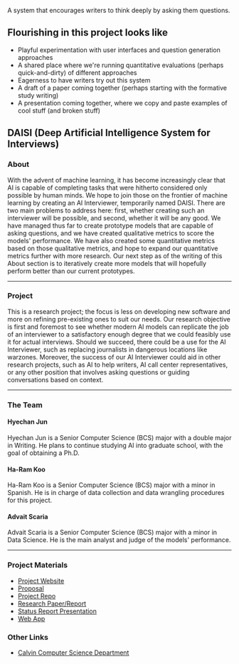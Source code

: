 A system that encourages writers to think deeply by asking them questions.

## Flourishing in this project looks like

- Playful experimentation with user interfaces and question generation approaches
- A shared place where we're running quantitative evaluations (perhaps quick-and-dirty) of different approaches
- Eagerness to have writers try out this system
- A draft of a paper coming together (perhaps starting with the formative study writing)
- A presentation coming together, where we copy and paste examples of cool stuff (and broken stuff)



## DAISI (Deep Artificial Intelligence System for Interviews)

### About

With the advent of machine learning, it has become increasingly clear that AI is capable of completing tasks that were hitherto considered only possible by human minds. We hope to join those on the frontier of machine learning by creating an AI Interviewer, temporarily named DAISI. There are two main problems to address here: first, whether creating such an interviewer will be possible, and second, whether it will be any good. We have managed thus far to create prototype models that are capable of asking questions, and we have created qualitative metrics to score the models' performance. We have also created some quantitative metrics based on those qualitative metrics, and hope to expand our quantitative metrics further with more research. Our next step as of the writing of this About section is to iteratively create more models that will hopefully perform better than our current prototypes.

___

### Project

This is a research project; the focus is less on developing new software and more on refining pre-existing ones to suit our needs. Our research objective is first and foremost to see whether modern AI models can replicate the job of an interviewer to a satisfactory enough degree that we could feasibly use it for actual interviews. Should we succeed, there could be a use for the AI Interviewer, such as replacing journalists in dangerous locations like warzones. Moreover, the success of our AI Interviewer could aid in other research projects, such as AI to help writers, AI call center representatives, or any other position that involves asking questions or guiding conversations based on context.

___

### The Team

#### Hyechan Jun

Hyechan Jun is a Senior Computer Science (BCS) major with a double major in Writing. He plans to continue studying AI into graduate school, with the goal of obtaining a Ph.D.

#### Ha-Ram Koo

Ha-Ram Koo is a Senior Computer Science (BCS) major with a minor in Spanish. He is in charge of data collection and data wrangling procedures for this project.

#### Advait Scaria

Advait Scaria is a Senior Computer Science (BCS) major with a minor in Data Science. He is the main analyst and judge of the models' performance.

___

### Project Materials

- [Project Website](https://haramkoo.github.io/InterviewAI/)
- [Proposal](https://docs.google.com/document/d/1jYFH2y0SFvw5K9eVFQRNMO-UazR5w9YKnHaMpmKdFhk/edit?usp=sharing)
- [Project Repo](https://github.com/haramkoo/InterviewAI)
- [Research Paper/Report](https://drive.google.com/file/d/1tUyPhk9ePAeYYJh_T6nqyXttOsvmFExE/view?usp=sharing)
- [Status Report Presentation](https://docs.google.com/presentation/d/1yWd4C6-0VyIv4WeSGReReajeSNEWJ7VndQVG7goXSJk/edit?usp=sharing)
- [Web App](https://huggingface.co/spaces/calvininterview/interview-streamlit)

<!-- Add link to final presentation -->

### Other Links

- [Calvin Computer Science Department](https://computing.calvin.edu/)
